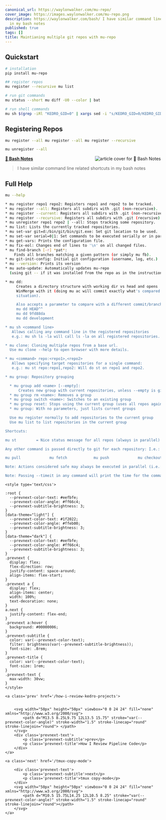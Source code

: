 ```yaml
---
canonical_url: https://waylonwalker.com/mu-repo/
cover_image: https://images.waylonwalker.com/mu-repo.png
description: https://waylonwalker.com/bash/ I have similar command line related shortcuts
  in my bash notes
published: true
tags: []
title: Maintianing multiple git repos with mu-repo
---
```


## Quickstart

``` bash
# installation
pip install mu-repo

## register repos
mu register --recursive mu list

# run git commands
mu status --short mu diff -U0 --color | bat

# run shell commands
mu sh $(grep -iRl "KEDRO_GID=0" | xargs sed -i "s/KEDRO_GID=0/KEDRO_GID=5/g")
```

## Registering Repos
``` bash
mu register --all mu register --all mu register --recursive

mu unregister --all
```


  <div class="onelinelink-wrapper">
      <a class="onelinelink" href="https://waylonwalker.com/bash/">
          <img style="float: right;" align='right' src="https://images.waylonwalker.com/bash-og_250x140.png" alt="article cover for 
 📝 Bash Notes
"/>
          <p><strong>
 📝 Bash Notes
</strong></p>
      </a>
  </div>


> I have similar command line related shortcuts in my bash notes

## Full Help

``` bash
mu --help

* mu register repo1 repo2: Registers repo1 and repo2 to be tracked.
* mu register --all: Registers all subdirs with .git (non-recursive).
* mu register --current: Registers all subdirs with .git (non-recursive).
* mu register --recursive: Registers all subdirs with .git (recursive).
* mu unregister repo1 repo2 | --all: Stops tracking some repository.
* mu list: Lists the currently tracked repositories.
* mu set-var git=d:/bin/git/bin/git.exe: Set git location to be used.
* mu set-var serial=0|1: Set commands to be executed serially or in parallel.
* mu get-vars: Prints the configuration file.
* mu fix-eol: Changes end of lines to '\n' on all changed files.
* mu find-branch [-r] *pat*:
    Finds all branches matching a given pattern (or simply mu fb).
* mu git-init-config: Initial git configuration (username, log, etc.)
* mu --version: Prints its version
* mu auto-update: Automatically updates mu-repo
  (using git -- if it was installed from the repo as in the instructions).

* mu dd:
     Creates a directory structure with working dir vs head and opens
     WinMerge with it (doing mu ac will commit exactly what's compared in this
     situation).

     Also accepts a parameter to compare with a different commit/branch. I.e.:
     mu dd HEAD^^
     mu dd 9fd88da
     mu dd development

* mu sh <command line>
   Allows calling any command line in the registered repositories
   e.g.: mu sh ls -la will call ls -la on all registered repositories.

* mu clone: Cloning multiple repos from a base url.
  Use mu clone --help to open browser with more details.

* mu <command> repo:<repo1>,<repo2>
   Allows specifying target repositories for a single command:
   e.g.: mu st repo:repo1,repo2: Will do st on repo1 and repo2.

* mu group: Repository grouping

  * mu group add <name> [--empty]:
      Creates new group with current repositories, unless --empty is given
  * mu group rm <name>: Removes a group
  * mu group switch <name>: Switches to an existing group
  * mu group reset: Stops using the current group (uses all repos again).
  * mu group: With no parameters, just lists current groups

  Use mu register normally to add repositories to the current group
  Use mu list to list repositories in the current group

Shortcuts:

mu st         = Nice status message for all repos (always in parallel) mu co branch  = git checkout branch mu mu-branch  = git rev-parse --abbrev-ref HEAD (print current branch) mu up         = git fetch origin curr_branch:refs/remotes/origin/curr_branch mu up --all   = git fetch origin (always in parallel) mu upd | sync = up/diff incoming changes mu a          = git add -A mu c msg      = git commit -m "Message" (the message must always be passed) mu ac msg     = git add -A & git commit -m (the message must always be passed) mu acp msg    = same as 'mu ac' + git push origin current branch. mu p          = git push origin current branch. mu rb         = git rebase origin/current branch. mu shell      = On msysgit, call sh --login -i (linux-like env) mu fb [-r] pat= Shortcut for find-branch

Any other command is passed directly to git for each repository: I.e.:

mu pull             mu fetch            mu push             mu checkout release

Note: Actions considered safe may always be executed in parallel (i.e.: mu st)

Note: Passing --timeit in any command will print the time for the command.
```
<div class='prevnext'>

    <style type='text/css'>

    :root {
      --prevnext-color-text: #eefbfe;
      --prevnext-color-angle: #ff66c4;
      --prevnext-subtitle-brightness: 3;
    }
    [data-theme="light"] {
      --prevnext-color-text: #1f2022;
      --prevnext-color-angle: #ffeb00;
      --prevnext-subtitle-brightness: 3;
    }
    [data-theme="dark"] {
      --prevnext-color-text: #eefbfe;
      --prevnext-color-angle: #ff66c4;
      --prevnext-subtitle-brightness: 3;
    }
    .prevnext {
      display: flex;
      flex-direction: row;
      justify-content: space-around;
      align-items: flex-start;
    }
    .prevnext a {
      display: flex;
      align-items: center;
      width: 100%;
      text-decoration: none;
    }
    a.next {
      justify-content: flex-end;
    }
    .prevnext a:hover {
      background: #00000006;
    }
    .prevnext-subtitle {
      color: var(--prevnext-color-text);
      filter: brightness(var(--prevnext-subtitle-brightness));
      font-size: .8rem;
    }
    .prevnext-title {
      color: var(--prevnext-color-text);
      font-size: 1rem;
    }
    .prevnext-text {
      max-width: 30vw;
    }
    </style>
    
    <a class='prev' href='/how-i-review-kedro-projects'>
    

        <svg width="50px" height="50px" viewbox="0 0 24 24" fill="none" xmlns="http://www.w3.org/2000/svg">
            <path d="M13.5 8.25L9.75 12L13.5 15.75" stroke="var(--prevnext-color-angle)" stroke-width="1.5" stroke-linecap="round" stroke-linejoin="round"> </path>
        </svg>
        <div class='prevnext-text'>
            <p class='prevnext-subtitle'>prev</p>
            <p class='prevnext-title'>How I Review Pipeline Code</p>
        </div>
    </a>
    
    <a class='next' href='/tmux-copy-mode'>
    
        <div class='prevnext-text'>
            <p class='prevnext-subtitle'>next</p>
            <p class='prevnext-title'>tmux copy-mode</p>
        </div>
        <svg width="50px" height="50px" viewbox="0 0 24 24" fill="none" xmlns="http://www.w3.org/2000/svg">
            <path d="M10.5 15.75L14.25 12L10.5 8.25" stroke="var(--prevnext-color-angle)" stroke-width="1.5" stroke-linecap="round" stroke-linejoin="round"></path>
        </svg>
    </a>
  </div>